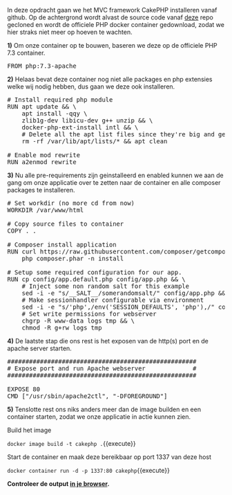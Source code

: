 In deze opdracht gaan we het MVC framework CakePHP installeren vanaf github. Op de achtergrond wordt alvast de source code vanaf [deze](https://github.com/cakephp/app.git) repo gecloned en wordt de officiele PHP docker container gedownload, zodat we hier straks niet meer op hoeven te wachten.

**1)** Om onze container op te bouwen, baseren we deze op de officiele PHP 7.3 container.

<pre class="file" data-filename="Dockerfile" data-target="replace">
FROM php:7.3-apache
</pre>

**2)** Helaas bevat deze container nog niet alle packages en php extensies welke wij nodig hebben, dus gaan we deze ook installeren.

<pre class="file" data-filename="Dockerfile" data-target="append">
# Install required php module
RUN apt update && \
    apt install -qqy \
    zlib1g-dev libicu-dev g++ unzip && \ 
    docker-php-ext-install intl && \
	# Delete all the apt list files since they're big and get stale quickly
	rm -rf /var/lib/apt/lists/* && apt clean

# Enable mod rewrite
RUN a2enmod rewrite   
</pre>

**3)** Nu alle pre-requirements zijn geinstalleerd en enabled kunnen we aan de gang om onze applicatie over te zetten naar de container en alle composer packages te installeren.

<pre class="file" data-filename="Dockerfile" data-target="append">
# Set workdir (no more cd from now)
WORKDIR /var/www/html

# Copy source files to container
COPY . .

# Composer install application
RUN curl https://raw.githubusercontent.com/composer/getcomposer.org/d3e09029468023aa4e9dcd165e9b6f43df0a9999/web/installer | php -- --quiet && \
    php composer.phar -n install

# Setup some required configuration for our app.
RUN cp config/app.default.php config/app.php && \
	# Inject some non random salt for this example 
	sed -i -e "s/__SALT__/somerandomsalt/" config/app.php && \
	# Make sessionhandler configurable via environment
	sed -i -e "s/'php',/env('SESSION_DEFAULTS', 'php'),/" config/app.php  && \
	# Set write permissions for webserver
	chgrp -R www-data logs tmp && \
	chmod -R g+rw logs tmp 
</pre>

**4)** De laatste stap die ons rest is het exposen van de http(s) port en de apache server starten.

<pre class="file" data-filename="Dockerfile" data-target="append">
####################################################
# Expose port and run Apache webserver             #
####################################################

EXPOSE 80
CMD ["/usr/sbin/apache2ctl", "-DFOREGROUND"] 
</pre>

**5)** Tenslotte rest ons niks anders meer dan de image builden en een container starten, zodat we onze applicatie in actie kunnen zien.

Build het image

`docker image build -t cakephp .`{{execute}}

Start de container en maak deze bereikbaar op port 1337 van deze host

`docker container run -d -p 1337:80 cakephp`{{execute}}

**Controleer de output [in je browser](https://[[HOST_SUBDOMAIN]]-1337-[[KATACODA_HOST]].environments.katacoda.com/).**